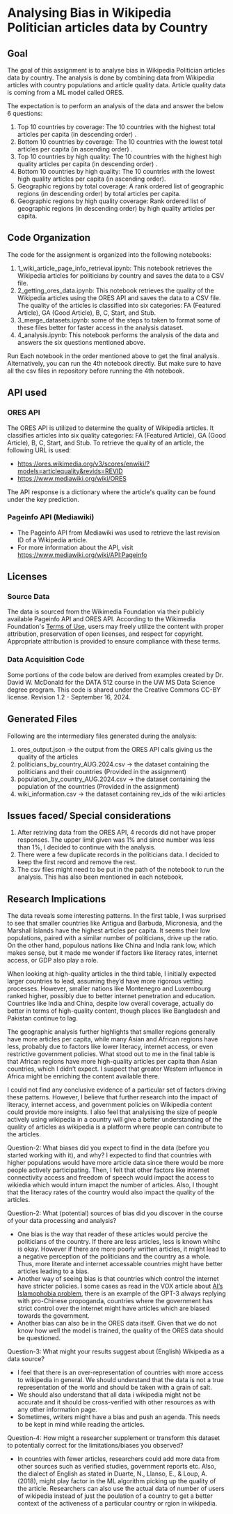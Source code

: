 # Analysing Bias in Wikipedia Politician articles data by Country

## Goal

The goal of this assignment is to analyse bias in Wikipedia Politician articles data by country. The analysis is done by combining data from Wikipedia articles with country populations and article quality data. Article quality data is coming from a ML model called ORES.

The expectation is to perform an analysis of the data and answer the below 6 questions:

1. Top 10 countries by coverage: The 10 countries with the highest total articles per capita (in descending order) .
2. Bottom 10 countries by coverage: The 10 countries with the lowest total articles per capita (in ascending order) .
3. Top 10 countries by high quality: The 10 countries with the highest high quality articles per capita (in descending order) .
4. Bottom 10 countries by high quality: The 10 countries with the lowest high quality articles per capita (in ascending order).
5. Geographic regions by total coverage: A rank ordered list of geographic regions (in descending order) by total articles per capita.
6. Geographic regions by high quality coverage: Rank ordered list of geographic regions (in descending order) by high quality articles per capita.

## Code Organization

The code for the assignment is organized into the following notebooks:

1. 1_wiki_article_page_info_retrieval.ipynb: This notebook retrieves the Wikipedia articles for politicians by country and saves the data to a CSV file.
2. 2_getting_ores_data.ipynb: This notebook retrieves the quality of the Wikipedia articles using the ORES API and saves the data to a CSV file. The quality of the articles is classified into six categories: FA (Featured Article), GA (Good Article), B, C, Start, and Stub.
3. 3_merge_datasets.ipynb: some of the steps to taken to format some of these files better for faster access in the analysis dataset.
4. 4_analysis.ipynb: This notebook performs the analysis of the data and answers the six questions mentioned above.

Run Each notebook in the order mentioned above to get the final analysis. Alternatively, you can run the 4th notebook directly. But make sure to have all the csv files in repository before running the 4th notebook.

## API used

### ORES API

The ORES API is utilized to determine the quality of Wikipedia articles. It classifies articles into six quality categories: FA (Featured Article), GA (Good Article), B, C, Start, and Stub. To retrieve the quality of an article, the following URL is used:

- https://ores.wikimedia.org/v3/scores/enwiki/?models=articlequality&revids=REVID
- https://www.mediawiki.org/wiki/ORES

The API response is a dictionary where the article's quality can be found under the key prediction.

### Pageinfo API (Mediawiki)

- The Pageinfo API from Mediawiki was used to retrieve the last revision ID of a Wikipedia article.
- For more information about the API, visit https://www.mediawiki.org/wiki/API:Pageinfo

## Licenses

### Source Data

The data is sourced from the Wikimedia Foundation via their publicly available Pageinfo API and ORES API. According to the Wikimedia Foundation's [Terms of Use](https://foundation.wikimedia.org/wiki/Policy:Terms_of_Use), users may freely utilize the content with proper attribution, preservation of open licenses, and respect for copyright. Appropriate attribution is provided to ensure compliance with these terms.

### Data Acquisition Code

Some portions of the code below are derived from examples created by Dr. David W. McDonald for the DATA 512 course in the UW MS Data Science degree program. This code is shared under the Creative Commons CC-BY license. Revision 1.2 - September 16, 2024.

## Generated Files

Following are the intermediary files generated during the analysis:

1. ores_output.json -> the output from the ORES API calls giving us the quality of the articles
2. politicians_by_country_AUG.2024.csv -> the dataset containing the politicians and their countries (Provided in the assignment)
3. population_by_country_AUG.2024.csv -> the dataset containing the population of the countries (Provided in the assignment)
4. wiki_information.csv -> the dataset containing rev_ids of the wiki articles

## Issues faced/ Special considerations

1. After retriving data from the ORES API, 4 records did not have proper responses. The upper limit given was 1% and since number was less than 1%, I decided to continue with the analysis.
2. There were a few duplicate records in the politicians data. I decided to keep the first record and remove the rest.
3. The csv files might need to be put in the path of the notebook to run the analysis. This has also been mentioned in each notebook.

## Research Implications

The data reveals some interesting patterns. In the first table, I was surprised to see that smaller countries like Antigua and Barbuda, Micronesia, and the Marshall Islands have the highest articles per capita. It seems their low populations, paired with a similar number of politicians, drive up the ratio. On the other hand, populous nations like China and India rank low, which makes sense, but it made me wonder if factors like literacy rates, internet access, or GDP also play a role.

When looking at high-quality articles in the third table, I initially expected larger countries to lead, assuming they’d have more rigorous vetting processes. However, smaller nations like Montenegro and Luxembourg ranked higher, possibly due to better internet penetration and education. Countries like India and China, despite low overall coverage, actually do better in terms of high-quality content, though places like Bangladesh and Pakistan continue to lag.

The geographic analysis further highlights that smaller regions generally have more articles per capita, while many Asian and African regions have less, probably due to factors like lower literacy, internet access, or even restrictive government policies. What stood out to me in the final table is that African regions have more high-quality articles per capita than Asian countries, which I didn’t expect. I suspect that greater Western influence in Africa might be enriching the content available there.

I could not find any conclusive evidence of a particular set of factors driving these patterns. However, I believe that further research into the impact of literacy, internet access, and government policies on Wikipedia content could provide more insights. I also feel that analysising the size of people actively using wikipedia in a country will give a better understanding of the quality of articles as wikipedia is a platform where people can contribute to the articles.

Question-2: What biases did you expect to find in the data (before you started working with it), and why?
I expected to find that countries with higher populations would have more article data since there would be more people actively participating. Then, I felt that other factors like internet connectivity access and freedom of speech would impact the access to wikiedia which would inturn imapct the number of articles. Also, I thought that the literacy rates of the country would also impact the quality of the articles.

Question-2: What (potential) sources of bias did you discover in the course of your data processing and analysis?

- One bias is the way that reader of these articles would percive the politicians of the country. If there are less articles, less is known whihc is okay. However if there are more poorly written articles, it might lead to a negative perception of the politicians and the country as a whole. Thus, more literate and internet accessable countries might have better articles leading to a bias.
- Another way of seeing bias is that countries which control the internet have stricter policies. I some cases as read in the VOX article about [AI’s Islamophobia problem](https://www.vox.com/future-perfect/22672414/ai-artificial-intelligence-gpt-3-bias-muslim), there is an example of the GPT-3 always replying with pro-Chinese propoganda, countries where the government has strict control over the internet might have articles which are biased towards the government.
- Another bias can also be in the ORES data itself. Given that we do not know how well the model is trained, the quality of the ORES data should be questioned.

Question-3: What might your results suggest about (English) Wikipedia as a data source?

- I feel that there is an over-representation of countries with more access to wikipedia in general. We should understand that the data is not a true representation of the world and should be taken with a grain of salt.
- We should also understand that all data i wikipedia might not be accurate and it should be cross-verified with other resources as with any other information page.
- Sometimes, writers might have a bias and push an agenda. This needs to be kept in mind while reading the articles.

Question-4: How might a researcher supplement or transform this dataset to potentially correct for the limitations/biases you observed?

- In countries with fewer articles, researchers could add more data from other sources such as verified studies, government reports etc. Also, the dialect of English as stated in Duarte, N., Llanso, E., & Loup, A. (2018), might play factor in the ML algorithm picking up the quality of the article. Researchers can also use the actual data of number of users of wikipedia instead of just the poulation of a country to get a better context of the activeness of a particular country or rgion in wikipedia.
